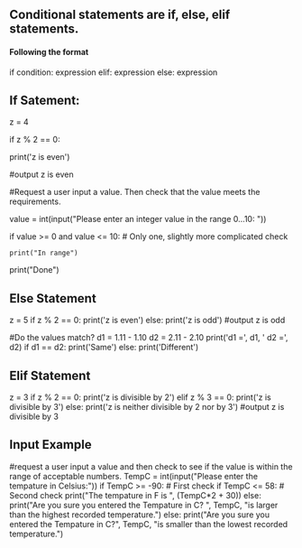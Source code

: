## Conditional statements are if, else, elif statements. 
#### Following the format 
if condition: 
  expression 
elif: 
  expression
else: 
  expression 
  
## If Satement: 
z = 4 

if z % 2 == 0: 
  
  print('z is even')   

#output z is even

#Request a user input a value. Then check that the value meets the requirements. 

value = int(input("Please enter an integer value in the range 0...10: "))

if value >= 0 and value <= 10: # Only one, slightly more complicated check
  
    print("In range")
    
print("Done")

## Else Statement
z = 5 
if z % 2 == 0: 
  print('z is even')
else: 
  print('z is odd') 
#output z is odd 

#Do the values match? 
d1 = 1.11 - 1.10
d2 = 2.11 - 2.10
print('d1 =', d1, ' d2 =', d2)
if d1 == d2:
    print('Same')
else:
    print('Different')

## Elif Statement 
z = 3 
if z % 2 == 0: 
  print('z is divisible by 2') 
elif z % 3 == 0:
  print('z is divisible by 3') 
else:
  print('z is neither divisible by 2 nor by 3')
#output z is divisible by 3 

## Input Example 

#request a user input a value and then check to see if the value is within the range of acceptable numbers. 
TempC = int(input("Please enter the tempature in Celsius:"))
if TempC >= -90: # First check
    if TempC <= 58: # Second check
        print("The tempature in F is ", (TempC*2 + 30))
    else:
        print("Are you sure you entered the Tempature in C? ", TempC, "is larger than the highest recorded temperature.")
else:
    print("Are you sure you entered the Tempature in C?", TempC, "is smaller than the lowest recorded temperature.")
